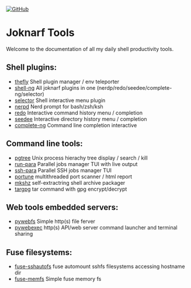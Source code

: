 [![GitHub](_pages/https://img.shields.io/badge/GitHub-joknarf-black?logo=github)](https://github.com/joknarf)

# Joknarf Tools

Welcome to the documentation of all my daily shell productivity tools.

## Shell plugins:
  * [thefly](_pages/thefly.md) Shell plugin manager / env teleporter
  * [shell-ng](_pages/shell-ng.md) All joknarf plugins in one (nerdp/redo/seedee/complete-ng/selector)
  * [selector](_pages/selector.md) Shell interactive menu plugin
  * [nerpd](_pages/nerdp.md) Nerd prompt for bash/zsh/ksh
  * [redo](_pages/redo.md) Interactive command history menu / completion
  * [seedee](_pages/seedee.md) Interactive directory history menu / completion
  * [complete-ng](_pages/complete-ng.md) Command line completion interactive

## Command line tools:
  * [pgtree](_pages/pgtree.md) Unix process hierachy tree display / search / kill
  * [run-para](_pages/run-para.md) Parallel jobs manager TUI with live output
  * [ssh-para](_pages/ssh-para.md) Parallel SSH jobs manager TUI
  * [portune](_pages/portune.md) multithreaded port scanner / html report
  * [mkshz](_pages/mkshz.md) self-extractring shell archive packager
  * [targpg](_pages/targpg.md) tar command with gpg encrypt/decrypt 

## Web tools embedded servers:
  * [pywebfs](_pages/pywebfs.md) Simple http(s) file ferver
  * [pywebexec](_pages/pywebexec.md) http(s) API/web server command launcher and terminal sharing

## Fuse filesystems:
  * [fuse-sshautofs](_pages/fuse-sshautofs.md) fuse automount sshfs filesystems accessing hostname dir
  * [fuse-memfs](_pages/fuse-memfs.md) Simple fuse memory fs


